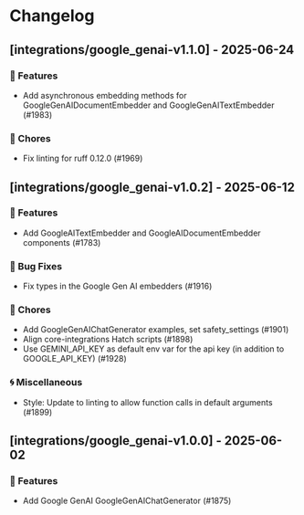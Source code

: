 # Changelog

## [integrations/google_genai-v1.1.0] - 2025-06-24

### 🚀 Features

- Add asynchronous embedding methods for GoogleGenAIDocumentEmbedder and GoogleGenAITextEmbedder (#1983)

### 🧹 Chores

- Fix linting for ruff 0.12.0 (#1969)


## [integrations/google_genai-v1.0.2] - 2025-06-12

### 🚀 Features

- Add GoogleAITextEmbedder and GoogleAIDocumentEmbedder components (#1783)

### 🐛 Bug Fixes

- Fix types in the Google Gen AI embedders (#1916)

### 🧹 Chores

- Add GoogleGenAIChatGenerator examples, set safety_settings (#1901)
- Align core-integrations Hatch scripts (#1898)
- Use GEMINI_API_KEY as default env var for the api key (in addition to GOOGLE_API_KEY) (#1928)

### 🌀 Miscellaneous

- Style: Update to linting to allow function calls in default arguments (#1899)

## [integrations/google_genai-v1.0.0] - 2025-06-02

### 🚀 Features

- Add Google GenAI GoogleGenAIChatGenerator (#1875)

<!-- generated by git-cliff -->
